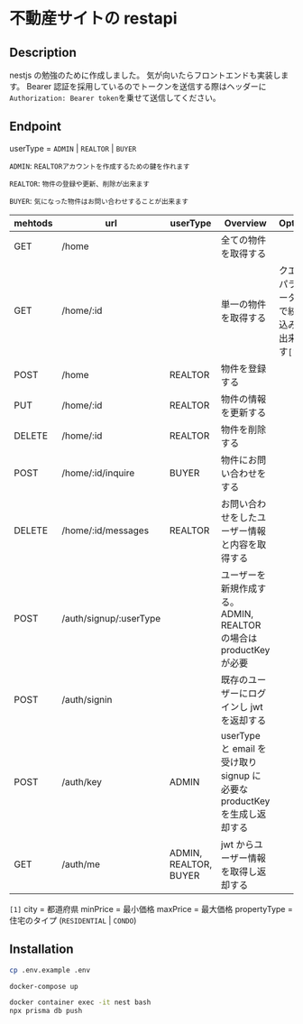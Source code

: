 # 不動産サイトの restapi

## Description

nestjs の勉強のために作成しました。
気が向いたらフロントエンドも実装します。
Bearer 認証を採用しているのでトークンを送信する際はヘッダーに`Authorization: Bearer token`を乗せて送信してください。

## Endpoint

userType = `ADMIN` | `REALTOR` | `BUYER`

`ADMIN`: `REALTORアカウントを作成するための鍵を作れます`

`REALTOR`: `物件の登録や更新、削除が出来ます`

`BUYER`: `気になった物件はお問い合わせすることが出来ます`

| mehtods | url                    | userType              | Overview                                                                 | Option                                      |
| ------- | ---------------------- | --------------------- | ------------------------------------------------------------------------ | ------------------------------------------- |
| GET     | /home                  |                       | 全ての物件を取得する                                                     |                                             |
| GET     | /home/:id              |                       | 単一の物件を取得する                                                     | クエリパラメーターで絞り込みが出来ます`[1]` |
| POST    | /home                  | REALTOR               | 物件を登録する                                                           |                                             |
| PUT     | /home/:id              | REALTOR               | 物件の情報を更新する                                                     |                                             |
| DELETE  | /home/:id              | REALTOR               | 物件を削除する                                                           |                                             |
| POST    | /home/:id/inquire      | BUYER                 | 物件にお問い合わせをする                                                 |                                             |
| DELETE  | /home/:id/messages     | REALTOR               | お問い合わせをしたユーザー情報と内容を取得する                           |                                             |
| POST    | /auth/signup/:userType |                       | ユーザーを新規作成する。ADMIN, REALTOR の場合は productKey が必要        |                                             |
| POST    | /auth/signin           |                       | 既存のユーザーにログインし jwt を返却する                                |                                             |
| POST    | /auth/key              | ADMIN                 | userType と email を受け取り signup に必要な productKey を生成し返却する |                                             |
| GET     | /auth/me               | ADMIN, REALTOR, BUYER | jwt からユーザー情報を取得し返却する                                     |                                             |

`[1]`
city = 都道府県
minPrice = 最小価格
maxPrice = 最大価格
propertyType = 住宅のタイプ (`RESIDENTIAL` | `CONDO`)

## Installation

```bash
cp .env.example .env
```

```bash
docker-compose up
```

```bash
docker container exec -it nest bash
npx prisma db push
```
